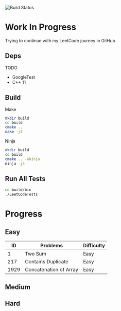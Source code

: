 ![Build Status](https://github.com/DavidYeLuo/LeetCode/actions/workflows/build.yml/badg.svg)
# Work In Progress

Trying to continue with my LeetCode journey in GitHub.

## Deps

TODO
* GoogleTest
* C++ 11

## Build

Make

```sh
mkdir build
cd build
cmake ..
make -j4
```

Ninja
```sh
mkdir build
cd build
cmake .. -GNinja
ninja -j4
```

## Run All Tests

```sh
cd build/bin
./LeetCodeTests
```

# Progress

## Easy

| ID | Problems | Difficulty |
|---|---|--- |
| 1 | Two Sum | Easy |
| 217 | Contains Duplicate | Easy |
| 1929 | Concatenation of Array | Easy | 

## Medium

## Hard
